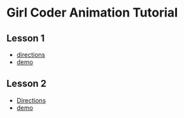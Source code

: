 # Girl Coder Animation Tutorial

## Lesson 1

- [directions](doc/lesson01/README.md)
- [demo](https://codetricity.github.io/animation-tutorial/)

## Lesson 2
- [Directions](doc/lesson02/README.md)
- [demo](https://codetricity.github.io/animation-tutorial/lesson02.html)